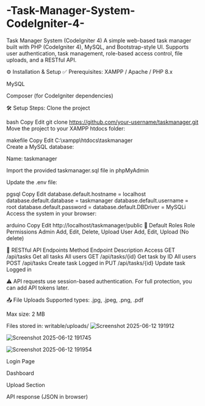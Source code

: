 # -Task-Manager-System-CodeIgniter-4-
Task Manager System (CodeIgniter 4) A simple web-based task manager built with PHP (CodeIgniter 4), MySQL, and Bootstrap-style UI. Supports user authentication, task management, role-based access control, file uploads, and a RESTful API.


⚙️ Installation & Setup
✅ Prerequisites:
XAMPP / Apache / PHP 8.x

MySQL

Composer (for CodeIgniter dependencies)

🛠 Setup Steps:
Clone the project

bash
Copy
Edit
git clone https://github.com/your-username/taskmanager.git
Move the project to your XAMPP htdocs folder:

makefile
Copy
Edit
C:\xampp\htdocs\taskmanager\
Create a MySQL database:

Name: taskmanager

Import the provided taskmanager.sql file in phpMyAdmin

Update the .env file:

pgsql
Copy
Edit
database.default.hostname = localhost
database.default.database = taskmanager
database.default.username = root
database.default.password =
database.default.DBDriver = MySQLi
Access the system in your browser:

arduino
Copy
Edit
http://localhost/taskmanager/public
🔐 Default Roles
Role	Permissions
Admin	Add, Edit, Delete, Upload
User	Add, Edit, Upload (No delete)

🔌 RESTful API Endpoints
Method	Endpoint	Description	Access
GET	/api/tasks	Get all tasks	All users
GET	/api/tasks/{id}	Get task by ID	All users
POST	/api/tasks	Create task	Logged in
PUT	/api/tasks/{id}	Update task	Logged in

⚠️ API requests use session-based authentication. For full protection, you can add API tokens later.

📤 File Uploads
Supported types: .jpg, .jpeg, .png, .pdf

Max size: 2 MB

Files stored in: writable/uploads/
![Screenshot 2025-06-12 191912](https://github.com/user-attachments/assets/ad87bb49-f5d8-4617-a33d-e596d2d20cb8)

![Screenshot 2025-06-12 191745](https://github.com/user-attachments/assets/eeb7e085-5578-4d83-ae4a-87d3625ba027)

![Screenshot 2025-06-12 191954](https://github.com/user-attachments/assets/d9168021-0dfe-4df5-bb91-b56aa375e24f)

Login Page

Dashboard

Upload Section

API response (JSON in browser)

